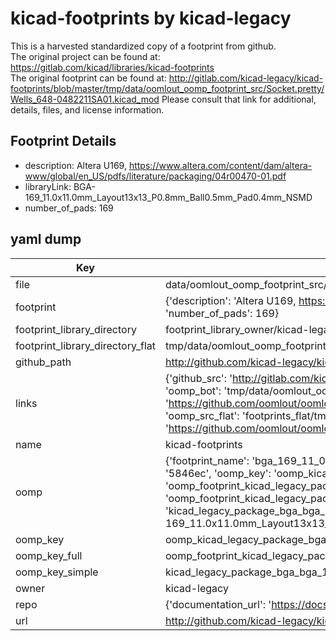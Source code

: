 # kicad-footprints by kicad-legacy  
This is a harvested standardized copy of a footprint from github.  
The original project can be found at:  
https://gitlab.com/kicad/libraries/kicad-footprints  
The original footprint can be found at:
http://gitlab.com/kicad-legacy/kicad-footprints/blob/master/tmp/data/oomlout_oomp_footprint_src/Socket.pretty/Wells_648-0482211SA01.kicad_mod
Please consult that link for additional, details, files, and license information.  
## Footprint Details
* description: Altera U169, https://www.altera.com/content/dam/altera-www/global/en_US/pdfs/literature/packaging/04r00470-01.pdf  
* libraryLink: BGA-169_11.0x11.0mm_Layout13x13_P0.8mm_Ball0.5mm_Pad0.4mm_NSMD  
* number_of_pads: 169  
## yaml dump  
| Key | Value |  
| --- | --- |  
| file | data/oomlout_oomp_footprint_src/kicad-footprints/Package_BGA.pretty/BGA-169_11.0x11.0mm_Layout13x13_P0.8mm_Ball0.5mm_Pad0.4mm_NSMD.kicad_mod |  
| footprint | {'description': 'Altera U169, https://www.altera.com/content/dam/altera-www/global/en_US/pdfs/literature/packaging/04r00470-01.pdf', 'libraryLink': 'BGA-169_11.0x11.0mm_Layout13x13_P0.8mm_Ball0.5mm_Pad0.4mm_NSMD', 'number_of_pads': 169} |  
| footprint_library_directory | footprint_library_owner/kicad-legacy_kicad-footprints |  
| footprint_library_directory_flat | tmp/data/oomlout_oomp_footprint_src/footprints_flat/kicad_legacy_package_bga_bga_169_11_0x11_0mm_layout13x13_p0_8mm_ball0_5mm_pad0_4mm_nsmd/working |  
| github_path | http://github.com/kicad-legacy/kicad-footprints/blob/master/tmp/data/oomlout_oomp_footprint_src/Package_BGA.pretty/BGA-169_11.0x11.0mm_Layout13x13_P0.8mm_Ball0.5mm_Pad0.4mm_NSMD.kicad_mod |  
| links | {'github_src': 'http://gitlab.com/kicad-legacy/kicad-footprints/blob/master/tmp/data/oomlout_oomp_footprint_src/Socket.pretty/Wells_648-0482211SA01.kicad_mod', 'github_src_repo': 'https://gitlab.com/kicad/libraries/kicad-footprints', 'oomp_bot': 'tmp/data/oomlout_oomp_footprint_src/footprints/kicad_legacy_package_bga_bga_169_11_0x11_0mm_layout13x13_p0_8mm_ball0_5mm_pad0_4mm_nsmd/working', 'oomp_bot_github': 'https://github.com/oomlout/oomlout_oomp_footprint_bot/tree/main/tmp/data/oomlout_oomp_footprint_src/footprints/kicad_legacy_package_bga_bga_169_11_0x11_0mm_layout13x13_p0_8mm_ball0_5mm_pad0_4mm_nsmd/working', 'oomp_src_flat': 'footprints_flat/tmp/data/oomlout_oomp_footprint_src/footprints_flat/kicad_legacy_package_bga_bga_169_11_0x11_0mm_layout13x13_p0_8mm_ball0_5mm_pad0_4mm_nsmd/working', 'oomp_src_flat_github': 'https://github.com/oomlout/oomlout_oomp_footprint_src/tree/main/tmp/data/oomlout_oomp_footprint_src/footprints_flat/kicad_legacy_package_bga_bga_169_11_0x11_0mm_layout13x13_p0_8mm_ball0_5mm_pad0_4mm_nsmd/working'} |  
| name | kicad-footprints |  
| oomp | {'footprint_name': 'bga_169_11_0x11_0mm_layout13x13_p0_8mm_ball0_5mm_pad0_4mm_nsmd', 'library_name': 'package_bga', 'md5': '5846ecc2477fbf474c554737b3c720c7', 'md5_10': '5846ecc247', 'md5_5': '5846e', 'md5_6': '5846ec', 'oomp_key': 'oomp_kicad_legacy_package_bga_bga_169_11_0x11_0mm_layout13x13_p0_8mm_ball0_5mm_pad0_4mm_nsmd', 'oomp_key_extra': 'oomp_footprint_kicad_legacy_package_bga_bga_169_11_0x11_0mm_layout13x13_p0_8mm_ball0_5mm_pad0_4mm_nsmd', 'oomp_key_full': 'oomp_footprint_kicad_legacy_package_bga_bga_169_11_0x11_0mm_layout13x13_p0_8mm_ball0_5mm_pad0_4mm_nsmd_5846ec', 'oomp_key_simple': 'kicad_legacy_package_bga_bga_169_11_0x11_0mm_layout13x13_p0_8mm_ball0_5mm_pad0_4mm_nsmd', 'original_filename': 'data/oomlout_oomp_footprint_src/kicad-footprints/Package_BGA.pretty/BGA-169_11.0x11.0mm_Layout13x13_P0.8mm_Ball0.5mm_Pad0.4mm_NSMD.kicad_mod', 'owner_name': 'kicad_legacy'} |  
| oomp_key | oomp_kicad_legacy_package_bga_bga_169_11_0x11_0mm_layout13x13_p0_8mm_ball0_5mm_pad0_4mm_nsmd |  
| oomp_key_full | oomp_footprint_kicad_legacy_package_bga_bga_169_11_0x11_0mm_layout13x13_p0_8mm_ball0_5mm_pad0_4mm_nsmd |  
| oomp_key_simple | kicad_legacy_package_bga_bga_169_11_0x11_0mm_layout13x13_p0_8mm_ball0_5mm_pad0_4mm_nsmd |  
| owner | kicad-legacy |  
| repo | {'documentation_url': 'https://docs.github.com/rest/repos/repos#get-a-repository', 'message': 'Not Found'} |  
| url | http://github.com/kicad-legacy/kicad-footprints |  

